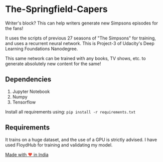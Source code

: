 # The-Springfield-Capers

Writer's block? This can help writers generate new Simpsons episodes for the fans!

It uses the scripts of previous 27 seasons of "The Simpsons" for training, and uses a recurrent neural network. This is Project-3 of Udacity's Deep Learning Foundations Nanodegree.


This same network can be trained with any books, TV shows, etc. to generate absolutely new content for the same!

## Dependencies
1. Jupyter Notebook
2. Numpy
3. Tensorflow


Install all requirements using:
``pip install -r requirements.txt``

## Requirements
It trains on a huge dataset, and the use of a GPU is strictly advised. I have used FloydHub for training and validating my model.

<a href="https://madewithlove.org.in" target="_blank">Made with <span style="color: #e74c3c">&hearts;</span> in India</a>

 
